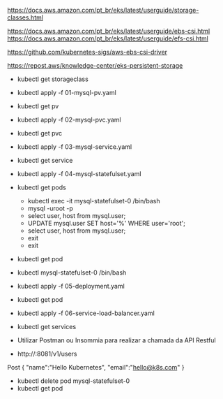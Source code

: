 https://docs.aws.amazon.com/pt_br/eks/latest/userguide/storage-classes.html

https://docs.aws.amazon.com/pt_br/eks/latest/userguide/ebs-csi.html
https://docs.aws.amazon.com/pt_br/eks/latest/userguide/efs-csi.html

https://github.com/kubernetes-sigs/aws-ebs-csi-driver

https://repost.aws/knowledge-center/eks-persistent-storage

- kubectl get storageclass
  
- kubectl apply -f 01-mysql-pv.yaml
- kubectl get pv

- kubectl apply -f 02-mysql-pvc.yaml
- kubectl get pvc

- kubectl apply -f 03-mysql-service.yaml
- kubectl get service

- kubectl apply -f 04-mysql-statefulset.yaml
- kubectl get pods
    - kubectl exec -it mysql-statefulset-0 /bin/bash
    - mysql -uroot -p
    - select user, host from mysql.user;
    - UPDATE mysql.user SET host='%' WHERE user='root';
    - select user, host from mysql.user;
    - exit
    - exit

- kubectl get pod
- kubectl mysql-statefulset-0 /bin/bash

- kubectl apply -f 05-deployment.yaml
- kubectl get pod

- kubectl apply -f 06-service-load-balancer.yaml
- kubectl get services

- Utilizar Postman ou Insommia para realizar a chamada da API Restful
- http://<EXTERNAL-IP>:8081/v1/users

Post 
{
	"name":"Hello Kubernetes",
	"email":"hello@k8s.com"
}

- kubectl delete pod mysql-statefulset-0
- kubectl get pod